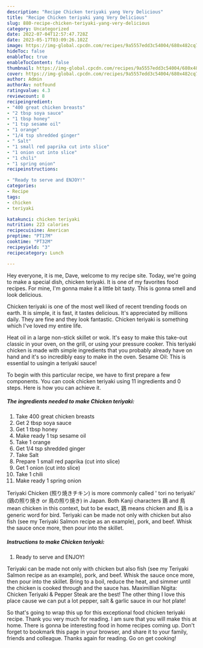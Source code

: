 ```yaml
---
description: "Recipe Chicken teriyaki yang Very Delicious"
title: "Recipe Chicken teriyaki yang Very Delicious"
slug: 880-recipe-chicken-teriyaki-yang-very-delicious
category: Uncategorized
date: 2022-07-04T12:57:47.728Z
date: 2023-05-17T03:09:26.102Z
image: https://img-global.cpcdn.com/recipes/9a5557edd3c54004/680x482cq70/chicken-teriyaki-recipe-main-photo.jpg
hideToc: false
enableToc: true
enableTocContent: false
thumbnail: https://img-global.cpcdn.com/recipes/9a5557edd3c54004/680x482cq70/chicken-teriyaki-recipe-main-photo.jpg
cover: https://img-global.cpcdn.com/recipes/9a5557edd3c54004/680x482cq70/chicken-teriyaki-recipe-main-photo.jpg
author: Admin
authorAv: notfound
ratingvalue: 4.3
reviewcount: 8
recipeingredient:
- "400 great chicken breasts"
- "2 tbsp soya sauce"
- "1 tbsp honey"
- "1 tsp sesame oil"
- "1 orange"
- "1/4 tsp shredded ginger"
- " Salt"
- "1 small red paprika cut into slice"
- "1 onion cut into slice"
- "1 chili"
- "1 spring onion"
recipeinstructions:

- "Ready to serve and ENJOY!"
categories:
- Recipe
tags:
- chicken
- teriyaki

katakunci: chicken teriyaki 
nutrition: 223 calories
recipecuisine: American
preptime: "PT17M"
cooktime: "PT32M"
recipeyield: "3"
recipecategory: Lunch

---
```



Hey everyone, it is me, Dave, welcome to my recipe site. Today, we're going to make a special dish, chicken teriyaki. It is one of my favorites food recipes. For mine, I'm gonna make it a little bit tasty. This is gonna smell and look delicious.

Chicken teriyaki is one of the most well liked of recent trending foods on earth. It is simple, it is fast, it tastes delicious. It's appreciated by millions daily. They are fine and they look fantastic. Chicken teriyaki is something which I've loved my entire life.

Heat oil in a large non-stick skillet or wok. It&#39;s easy to make this take-out classic in your oven, on the grill, or using your pressure cooker. This teriyaki chicken is made with simple ingredients that you probably already have on hand and it&#39;s so incredibly easy to make in the oven. Sesame Oil: This is essential to usingin a teriyaki sauce!


To begin with this particular recipe, we have to first prepare a few components. You can cook chicken teriyaki using 11 ingredients and 0 steps. Here is how you can achieve it.

<!--inarticleads1-->

##### The ingredients needed to make Chicken teriyaki:

1. Take 400 great chicken breasts
1. Get 2 tbsp soya sauce
1. Get 1 tbsp honey
1. Make ready 1 tsp sesame oil
1. Take 1 orange
1. Get 1/4 tsp shredded ginger
1. Take  Salt
1. Prepare 1 small red paprika (cut into slice)
1. Get 1 onion (cut into slice)
1. Take 1 chili
1. Make ready 1 spring onion


Teriyaki Chicken (照り焼きチキン) is more commonly called &#39; tori no teriyaki&#39; (鶏の照り焼き or 鳥の照り焼き) in Japan. Both Kanji characters 鶏 and 鳥 mean chicken in this context, but to be exact, 鶏 means chicken and 鳥 is a generic word for bird. Teriyaki can be made not only with chicken but also fish (see my Teriyaki Salmon recipe as an example), pork, and beef. Whisk the sauce once more, then pour into the skillet. 

<!--inarticleads2-->

##### Instructions to make Chicken teriyaki:


1. Ready to serve and ENJOY!

Teriyaki can be made not only with chicken but also fish (see my Teriyaki Salmon recipe as an example), pork, and beef. Whisk the sauce once more, then pour into the skillet. Bring to a boil, reduce the heat, and simmer until the chicken is cooked through and the sauce has. Maximillian Nigita: Chicken Teriyaki &amp; Pepper Steak are the best! The other thing I love this place cause we can put a lot pepper, salt &amp; garlic sauce in our hot plate! 

So that's going to wrap this up for this exceptional food chicken teriyaki recipe. Thank you very much for reading. I am sure that you will make this at home. There is gonna be interesting food in home recipes coming up. Don't forget to bookmark this page in your browser, and share it to your family, friends and colleague. Thanks again for reading. Go on get cooking!
